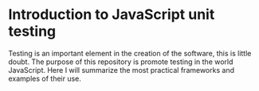 Introduction to JavaScript unit testing
============

Testing is an important element in the creation of the software, this is little doubt. 
The purpose of this repository is promote testing in the world JavaScript. Here I will summarize the most practical frameworks and examples of their use.
